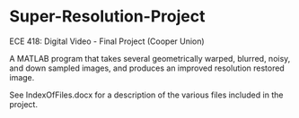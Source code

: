 Super-Resolution-Project
========================

ECE 418: Digital Video - Final Project (Cooper Union)

A MATLAB program that takes several geometrically warped, blurred, noisy,
and down sampled images, and produces an improved resolution restored image. 

See IndexOfFiles.docx for a description of the various files included in the project.
